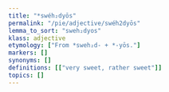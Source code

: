 ```yaml
---
title: "*swéh₂dyōs"
permalink: "/pie/adjective/swéh2dyōs"
lemma_to_sort: "sweh₂dyos"
klass: adjective
etymology: ["From *sweh₂d- +‎ *-yōs."]
markers: []
synonyms: []
definitions: [["very sweet, rather sweet"]]
topics: []
---
```

